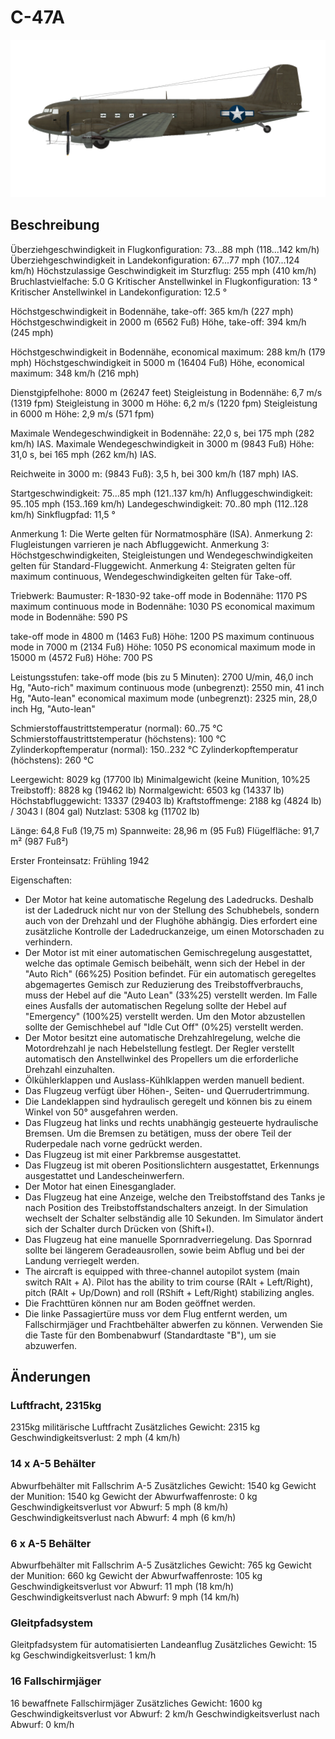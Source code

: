 # C-47A

![c47a](../images/c47a.png)

## Beschreibung

Überziehgeschwindigkeit in Flugkonfiguration: 73...88 mph (118...142 km/h)
Überziehgeschwindigkeit in Landekonfiguration: 67...77 mph (107...124 km/h)
Höchstzulassige Geschwindigkeit im Sturzflug: 255 mph (410 km/h)
Bruchlastvielfache: 5.0 G
Kritischer Anstellwinkel in Flugkonfiguration: 13 °
Kritischer Anstellwinkel in Landekonfiguration: 12.5 °

Höchstgeschwindigkeit in Bodennähe, take-off: 365 km/h (227 mph)
Höchstgeschwindigkeit in 2000 m (6562 Fuß) Höhe, take-off: 394 km/h (245 mph)

Höchstgeschwindigkeit in Bodennähe, economical maximum: 288 km/h (179 mph)
Höchstgeschwindigkeit in 5000 m (16404 Fuß) Höhe, economical maximum: 348 km/h (216 mph)

Dienstgipfelhohe: 8000 m (26247 feet)
Steigleistung in Bodennähe: 6,7 m/s (1319 fpm)
Steigleistung in 3000 m Höhe: 6,2 m/s (1220 fpm)
Steigleistung in 6000 m Höhe: 2,9 m/s (571 fpm)

Maximale Wendegeschwindigkeit in Bodennähe: 22,0 s, bei 175 mph (282 km/h) IAS.
Maximale Wendegeschwindigkeit in 3000 m (9843 Fuß) Höhe: 31,0 s, bei 165 mph (262 km/h) IAS.

Reichweite in 3000 m: (9843 Fuß): 3,5 h, bei 300 km/h (187 mph) IAS.

Startgeschwindigkeit: 75...85 mph (121..137 km/h)
Anfluggeschwindigkeit: 95..105 mph (153..169 km/h)
Landegeschwindigkeit: 70..80 mph (112..128 km/h)
Sinkflugpfad: 11,5 °

Anmerkung 1: Die Werte gelten für Normatmosphäre (ISA).
Anmerkung 2: Flugleistungen varrieren je nach Abfluggewicht.
Anmerkung 3: Höchstgeschwindigkeiten, Steigleistungen und Wendegeschwindigkeiten gelten für Standard-Fluggewicht.
Anmerkung 4: Steigraten gelten für maximum continuous, Wendegeschwindigkeiten gelten für Take-off.

Triebwerk:
Baumuster: R-1830-92
take-off mode in Bodennähe: 1170 PS
maximum continuous mode in Bodennähe: 1030 PS
economical maximum mode in Bodennähe: 590 PS

take-off mode in 4800 m (1463 Fuß) Höhe: 1200 PS
maximum continuous mode in 7000 m (2134 Fuß) Höhe: 1050 PS
economical maximum mode in 15000 m (4572 Fuß) Höhe: 700 PS

Leistungsstufen:
take-off mode (bis zu 5 Minuten): 2700 U/min, 46,0 inch Hg, "Auto-rich"
maximum continuous mode (unbegrenzt): 2550 min, 41 inch Hg, "Auto-lean"
economical maximum mode (unbegrenzt): 2325 min, 28,0 inch Hg, "Auto-lean"

Schmierstoffaustrittstemperatur (normal): 60..75 °C
Schmierstoffaustrittstemperatur (höchstens): 100 °C
Zylinderkopftemperatur (normal): 150..232 °C
Zylinderkopftemperatur (höchstens): 260 °C

Leergewicht: 8029 kg (17700 lb)
Minimalgewicht (keine Munition, 10%25 Treibstoff): 8828 kg (19462 lb)
Normalgewicht: 6503 kg (14337 lb)
Höchstabfluggewicht: 13337 (29403 lb)
Kraftstoffmenge: 2188 kg (4824 lb) / 3043 l (804 gal)
Nutzlast: 5308 kg (11702 lb)

Länge: 64,8 Fuß (19,75 m)
Spannweite: 28,96 m (95 Fuß)
Flügelfläche: 91,7 m² (987 Fuß²)

Erster Fronteinsatz: Frühling 1942

Eigenschaften:
- Der Motor hat keine automatische Regelung des Ladedrucks. Deshalb ist der Ladedruck nicht nur von der Stellung des Schubhebels, sondern auch von der Drehzahl und der Flughöhe abhängig. Dies erfordert eine zusätzliche Kontrolle der Ladedruckanzeige, um einen Motorschaden zu verhindern.
- Der Motor ist mit einer automatischen Gemischregelung ausgestattet, welche das optimale Gemisch beibehält, wenn sich der Hebel in der "Auto Rich" (66%25) Position befindet. Für ein automatisch geregeltes abgemagertes Gemisch zur Reduzierung des Treibstoffverbrauchs, muss der Hebel auf die "Auto Lean" (33%25) verstellt werden. Im Falle eines Ausfalls der automatischen Regelung sollte der Hebel auf "Emergency" (100%25) verstellt werden. Um den Motor abzustellen sollte der Gemischhebel auf "Idle Cut Off" (0%25) verstellt werden.
- Der Motor besitzt eine automatische Drehzahlregelung, welche die Motordrehzahl je nach Hebelstellung festlegt. Der Regler verstellt automatisch den Anstellwinkel des Propellers um die erforderliche Drehzahl einzuhalten.
- Ölkühlerklappen und Auslass-Kühlklappen werden manuell bedient.
- Das Flugzeug verfügt über Höhen-, Seiten- und Querrudertrimmung.
- Die Landeklappen sind hydraulisch geregelt und können bis zu einem Winkel von 50° ausgefahren werden.
- Das Flugzeug hat links und rechts unabhängig gesteuerte hydraulische Bremsen. Um die Bremsen zu betätigen, muss der obere Teil der Ruderpedale nach vorne gedrückt werden.
- Das Flugzeug ist mit einer Parkbremse ausgestattet.
- Das Flugzeug ist mit oberen Positionslichtern ausgestattet, Erkennungs ausgestattet und Landescheinwerfern. 
- Der Motor hat einen Einesganglader.
- Das Flugzeug hat eine Anzeige, welche den Treibstoffstand des Tanks je nach Position des Treibstoffstandschalters anzeigt. In der Simulation wechselt der Schalter selbständig alle 10 Sekunden. Im Simulator ändert sich der Schalter durch Drücken von (Shift+I).
- Das Flugzeug hat eine manuelle Spornradverriegelung. Das Spornrad sollte bei längerem Geradeausrollen, sowie beim Abflug und bei der Landung verriegelt werden.
- The aircraft is equipped with three-channel autopilot system (main switch RAlt + A). Pilot has the ability to trim course (RAlt + Left/Right), pitch (RAlt + Up/Down) and roll (RShift + Left/Right) stabilizing angles.
- Die Frachttüren können nur am Boden geöffnet werden.
- Die linke Passagiertüre muss vor dem Flug entfernt werden, um Fallschirmjäger und Frachtbehälter abwerfen zu können. Verwenden Sie die Taste für den Bombenabwurf (Standardtaste "B"), um sie abzuwerfen.

## Änderungen

### Luftfracht, 2315kg

2315kg militärische Luftfracht
Zusätzliches Gewicht: 2315 kg
Geschwindigkeitsverlust: 2 mph (4 km/h)

### 14 x A-5 Behälter

Abwurfbehälter mit Fallschrim A-5
Zusätzliches Gewicht: 1540 kg
Gewicht der Munition: 1540 kg
Gewicht der Abwurfwaffenroste: 0 kg
Geschwindigkeitsverlust vor Abwurf: 5 mph (8 km/h)
Geschwindigkeitsverlust nach Abwurf: 4 mph (6 km/h)
### 6 x A-5 Behälter

Abwurfbehälter mit Fallschrim A-5
Zusätzliches Gewicht: 765 kg
Gewicht der Munition: 660 kg
Gewicht der Abwurfwaffenroste: 105 kg
Geschwindigkeitsverlust vor Abwurf: 11 mph (18 km/h)
Geschwindigkeitsverlust nach Abwurf: 9 mph (14 km/h)
### Gleitpfadsystem

Gleitpfadsystem für automatisierten Landeanflug
Zusätzliches Gewicht: 15 kg
Geschwindigkeitsverlust: 1 km/h
### 16 Fallschirmjäger

16 bewaffnete Fallschirmjäger
Zusätzliches Gewicht: 1600 kg
Geschwindigkeitsverlust vor Abwurf: 2 km/h
Geschwindigkeitsverlust nach Abwurf: 0 km/h